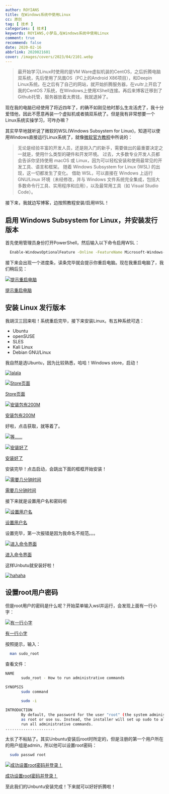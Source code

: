 ```yaml
---
author: ROYIANS
title: 在Windows系统中使用Linux
cc: 原创
tag: [ 技术 ]
categories: [ 技术]
keywords: ROYIANS,小梦岛,在Windows系统中使用Linux
comment: true
recommend: false
date: 2020-02-16
abbrlink: 2020021601
cover: /images/covers/2023/04/2101.webp
---
```


> 最开始学习Linux时使用的是VM Ware虚拟机装的CentOS，之后折腾电脑双系统，先后使用了凤凰OS（PC上的Android X86项目），和Deepin Linux系统。在之后有了自己的网站，就开始折腾服务器，在vultr上开启了我的CentOS 7系统，在Windows上使用XShell连接。再后来博客迁移到了Github托管，服务器放着太费钱，我就退掉了。

现在我的电脑已经使用了将近四年了，的确不如刚见他时那么生龙活虎了，我十分爱惜他，因此不愿意再装一个虚拟机或者搞双系统了。但是我有非常想要一个Linux系统实操学习，可咋办嘛？

其实早早地就听说了微软的WSL(Windows Subsystem for Linux)，知道可以使用Windows直接运行Linux系统了，就像[微软官方教程](https://docs.microsoft.com/zh-cn/learn/modules/get-started-with-windows-subsystem-for-linux/1-introduction)中所说的：

> 无论是经验丰富的开发人员，还是刚入门的新手，需要做出的最重要决定之一就是，使用什么类型的硬件和开发环境。 过去，大多数专业开发人员都会告诉你坚持使用 macOS 或 Linux，因为可以轻松安装和使用最常见的开发工具、语言和框架。 随着 Windows Subsystem for Linux (WSL) 的出现，这一切都发生了变化。 借助 WSL，可以直接在 Windows 上运行 GNU/Linux 环境（未经修改，并与 Windows 文件系统完全集成，包括大多数命令行工具、实用程序和应用），以及最常用工具（如 Visual Studio Code）。

接下来，我就边写博客，边按照教程安装/启用WSL！

[](#启用-Windows-Subsystem-for-Linux，并安装发行版本 "启用 Windows Subsystem for Linux，并安装发行版本")启用 Windows Subsystem for Linux，并安装发行版本
--------------------------------------------------------------------------------------------------------------------------

首先使用管理员身份打开PowerShell，然后输入以下命令启用WSL：

```bash
  Enable-WindowsOptionalFeature -Online -FeatureName Microsoft-Windows-Subsystem-Linux
```

接下来会出现一个进度条，读条完毕就会提示你重启电脑。现在我重启电脑了，我们稍后见：

[![提示重启电脑](https://i.loli.net/2020/02/16/S5IxLq1bF8TPJzO.png)](https://i.loli.net/2020/02/16/S5IxLq1bF8TPJzO.png "提示重启电脑")

[提示重启电脑](https://i.loli.net/2020/02/16/S5IxLq1bF8TPJzO.png "提示重启电脑")

[](#安装-Linux-发行版本 "安装 Linux 发行版本")安装 Linux 发行版本
-----------------------------------------------

我胡汉三回来啦！系统重启完毕，接下来安装Linux。有五种系统可选：

*   Ubuntu
*   openSUSE
*   SLES
*   Kali Linux
*   Debian GNU/Linux

我自然是选Ubuntu，因为比较熟悉，哈哈！Windows store，启动！

[![lalala](https://cdn.cdnjson.com/ww4.sinaimg.cn/large/9150e4e5ly1fld9ks1e1og206o06o747.gif)](http://ww4.sinaimg.cn/large/9150e4e5ly1fld9ks1e1og206o06o747.gif "lalala")

[![Store页面](https://i.loli.net/2020/02/16/goIPLDBQNGfH4n7.png)](https://i.loli.net/2020/02/16/goIPLDBQNGfH4n7.png "Store页面")

[Store页面](https://i.loli.net/2020/02/16/goIPLDBQNGfH4n7.png "Store页面")

[![安装包有200M](https://i.loli.net/2020/02/16/VDkvjwn1zGCJfiX.png)](https://i.loli.net/2020/02/16/VDkvjwn1zGCJfiX.png "安装包有200M")

[安装包有200M](https://i.loli.net/2020/02/16/VDkvjwn1zGCJfiX.png "安装包有200M")

好啦，点击获取，就等着了。

[![等......](https://cdn.cdnjson.com/ww4.sinaimg.cn/large/9150e4e5gy1g5mu7tlzjzj206o06ogma.jpg)](http://ww4.sinaimg.cn/large/9150e4e5gy1g5mu7tlzjzj206o06ogma.jpg "等......")

[![安装好了](https://i.loli.net/2020/02/16/XfsncdraxmqVB9p.png)](https://i.loli.net/2020/02/16/XfsncdraxmqVB9p.png "安装好了")

[安装好了](https://i.loli.net/2020/02/16/XfsncdraxmqVB9p.png "安装好了")

安装完毕！点击启动，会跳出下面的框框开始安装！

[![需要几分钟时间](https://i.loli.net/2020/02/16/gwNIytjdL9G2bck.png)](https://i.loli.net/2020/02/16/gwNIytjdL9G2bck.png "需要几分钟时间")

[需要几分钟时间](https://i.loli.net/2020/02/16/gwNIytjdL9G2bck.png "需要几分钟时间")

接下来就是设置用户名和密码啦

[![设置用户名](https://i.loli.net/2020/02/16/yjgOwWFJmle3puh.png)](https://i.loli.net/2020/02/16/yjgOwWFJmle3puh.png "设置用户名")

[设置用户名](https://i.loli.net/2020/02/16/yjgOwWFJmle3puh.png "设置用户名")

设置完毕，第一次报错是因为我命名不规范。。。

[![进入命令界面](https://i.loli.net/2020/02/16/3QFsSjmVBwgb45N.png)](https://i.loli.net/2020/02/16/3QFsSjmVBwgb45N.png "进入命令界面")

[进入命令界面](https://i.loli.net/2020/02/16/3QFsSjmVBwgb45N.png "进入命令界面")

这样Unbutu就安装好啦！

[![hahaha](https://cdn.cdnjson.com/ww3.sinaimg.cn/large/9150e4e5gy1g9315veiecj2089060wef.jpg)](http://ww3.sinaimg.cn/large/9150e4e5gy1g9315veiecj2089060wef.jpg "hahaha")


[](#设置root用户密码 "设置root用户密码")设置root用户密码
--------------------------------------

但是root用户的密码是什么呢？开始菜单输入wsl并运行，会发现上面有一行小字：

[![有一行小字](https://i.loli.net/2020/02/16/9PMzvjTdfgE1AkU.png)](https://i.loli.net/2020/02/16/9PMzvjTdfgE1AkU.png "有一行小字")

[有一行小字](https://i.loli.net/2020/02/16/9PMzvjTdfgE1AkU.png "有一行小字")

按照提示，输入：

```bash
  man sudo_root
```

查看文件：

```bash
NAME
       sudo_root - How to run administrative commands

SYNOPSIS
       sudo command

       sudo -i

INTRODUCTION
       By default, the password for the user "root" (the system administrator) is locked. This means you cannot login
       as root or use su. Instead, the installer will set up sudo to allow the user that is created during install to
       run all administrative commands.
......................
```

太长了不粘贴了。其实Unbuntu安装后root时所定的，但是注册的第一个用户所在的用户组是admin，所以他可以设置root密码：

```bash
  sudo passwd root
```

[![成功设置root密码并登录！](https://i.loli.net/2020/02/16/UpGKfWLThI1Sbye.png)](https://i.loli.net/2020/02/16/UpGKfWLThI1Sbye.png "成功设置root密码并登录！")

[成功设置root密码并登录！](https://i.loli.net/2020/02/16/UpGKfWLThI1Sbye.png "成功设置root密码并登录！")

至此我们的Unbuntu安装完成！下来就可以好好折腾啦！
